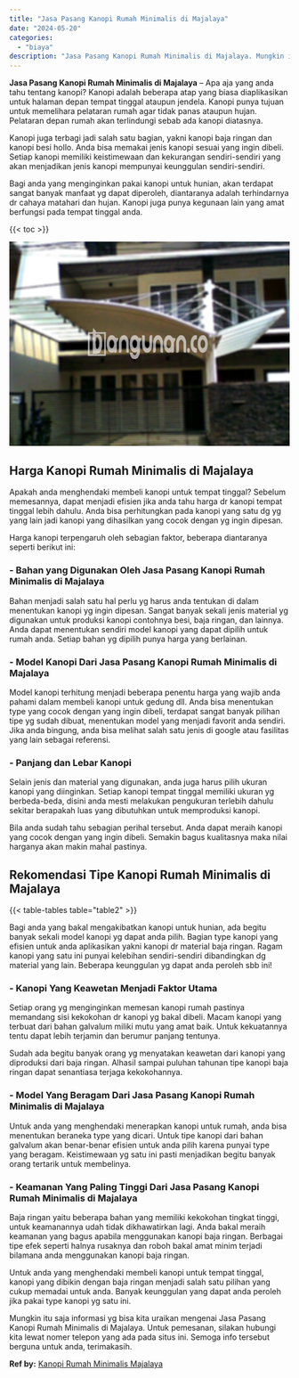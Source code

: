 ```yaml
---
title: "Jasa Pasang Kanopi Rumah Minimalis di Majalaya"
date: "2024-05-20"
categories: 
  - "biaya"
description: "Jasa Pasang Kanopi Rumah Minimalis di Majalaya. Mungkin itu saja informasi yg bisa kita uraikan mengenai Jasa Pasang Kanopi Rumah Minimalis di Majalaya. Untu..."
---
```


**Jasa Pasang Kanopi Rumah Minimalis di Majalaya** – Apa aja yang anda tahu tentang kanopi? Kanopi adalah beberapa atap yang biasa diaplikasikan untuk halaman depan tempat tinggal ataupun jendela. Kanopi punya tujuan untuk memelihara pelataran rumah agar tidak panas ataupun hujan. Pelataran depan rumah akan terlindungi sebab ada kanopi diatasnya.

Kanopi juga terbagi jadi salah satu bagian, yakni kanopi baja ringan dan kanopi besi hollo. Anda bisa memakai jenis kanopi sesuai yang ingin dibeli. Setiap kanopi memiliki keistimewaan dan kekurangan sendiri-sendiri yang akan menjadikan jenis kanopi mempunyai keunggulan sendiri-sendiri.

Bagi anda yang menginginkan pakai kanopi untuk hunian, akan terdapat sangat banyak manfaat yg dapat diperoleh, diantaranya adalah terhindarnya dr cahaya matahari dan hujan. Kanopi juga punya kegunaan lain yang amat berfungsi pada tempat tinggal anda.

{{< toc >}}

![Jasa Pasang Kanopi Rumah Minimalis di Majalaya](/images/harga-kanopi-minimalis-03.png)

## Harga Kanopi Rumah Minimalis di Majalaya

Apakah anda menghendaki membeli kanopi untuk tempat tinggal? Sebelum memesannya, dapat menjadi efisien jika anda tahu harga dr kanopi tempat tinggal lebih dahulu. Anda bisa perhitungkan pada kanopi yang satu dg yg yang lain jadi kanopi yang dihasilkan yang cocok dengan yg ingin dipesan.

Harga kanopi terpengaruh oleh sebagian faktor, beberapa diantaranya seperti berikut ini:

### \- Bahan yang Digunakan Oleh Jasa Pasang Kanopi Rumah Minimalis di Majalaya

Bahan menjadi salah satu hal perlu yg harus anda tentukan di dalam menentukan kanopi yg ingin dipesan. Sangat banyak sekali jenis material yg digunakan untuk produksi kanopi contohnya besi, baja ringan, dan lainnya. Anda dapat menentukan sendiri model kanopi yang dapat dipilih untuk rumah anda. Setiap bahan yg dipilih punya harga yang berlainan.

### \- Model Kanopi Dari Jasa Pasang Kanopi Rumah Minimalis di Majalaya

Model kanopi terhitung menjadi beberapa penentu harga yang wajib anda pahami dalam membeli kanopi untuk gedung dll. Anda bisa menentukan type yang cocok dengan yang ingin dibeli, terdapat sangat banyak pilihan tipe yg sudah dibuat, menentukan model yang menjadi favorit anda sendiri. Jika anda bingung, anda bisa melihat salah satu jenis di google atau fasilitas yang lain sebagai referensi.

### \- Panjang dan Lebar Kanopi

Selain jenis dan material yang digunakan, anda juga harus pilih ukuran kanopi yang diinginkan. Setiap kanopi tempat tinggal memiliki ukuran yg berbeda-beda, disini anda mesti melakukan pengukuran terlebih dahulu sekitar berapakah luas yang dibutuhkan untuk memproduksi kanopi.

Bila anda sudah tahu sebagian perihal tersebut. Anda dapat meraih kanopi yang cocok dengan yang ingin dibeli. Semakin bagus kualitasnya maka nilai harganya akan makin mahal pastinya.

## Rekomendasi Tipe Kanopi Rumah Minimalis di Majalaya

{{< table-tables table="table2" >}}

Bagi anda yang bakal mengakibatkan kanopi untuk hunian, ada begitu banyak sekali model kanopi yg dapat anda pilih. Bagian type kanopi yang efisien untuk anda aplikasikan yakni kanopi dr material baja ringan. Ragam kanopi yang satu ini punyai kelebihan sendiri-sendiri dibandingkan dg material yang lain. Beberapa keunggulan yg dapat anda peroleh sbb ini!

### \- Kanopi Yang Keawetan Menjadi Faktor Utama

Setiap orang yg menginginkan memesan kanopi rumah pastinya memandang sisi kekokohan dr kanopi yg bakal dibeli. Macam kanopi yang terbuat dari bahan galvalum miliki mutu yang amat baik. Untuk kekuatannya tentu dapat lebih terjamin dan berumur panjang tentunya.

Sudah ada begitu banyak orang yg menyatakan keawetan dari kanopi yang diproduksi dari baja ringan. Alhasil sampai puluhan tahunan tipe kanopi baja ringan dapat senantiasa terjaga kekokohannya.

### \- Model Yang Beragam Dari Jasa Pasang Kanopi Rumah Minimalis di Majalaya

Untuk anda yang menghendaki menerapkan kanopi untuk rumah, anda bisa menentukan beraneka type yang dicari. Untuk tipe kanopi dari bahan galvalum akan benar-benar efisien untuk anda pilih karena punyai type yang beragam. Keistimewaan yg satu ini pasti menjadikan begitu banyak orang tertarik untuk membelinya.

### \- Keamanan Yang Paling Tinggi Dari Jasa Pasang Kanopi Rumah Minimalis di Majalaya

Baja ringan yaitu beberapa bahan yang memiliki kekokohan tingkat tinggi, untuk keamanannya udah tidak dikhawatirkan lagi. Anda bakal meraih keamanan yang bagus apabila menggunakan kanopi baja ringan. Berbagai tipe efek seperti halnya rusaknya dan roboh bakal amat minim terjadi bilamana anda menggunakan kanopi baja ringan.

Untuk anda yang menghendaki membeli kanopi untuk tempat tinggal, kanopi yang dibikin dengan baja ringan menjadi salah satu pilihan yang cukup memadai untuk anda. Banyak keunggulan yang dapat anda peroleh jika pakai type kanopi yg satu ini.

Mungkin itu saja informasi yg bisa kita uraikan mengenai Jasa Pasang Kanopi Rumah Minimalis di Majalaya. Untuk pemesanan, silakan hubungi kita lewat nomer telepon yang ada pada situs ini. Semoga info tersebut berguna untuk anda, terimakasih.

**Ref by:**  [Kanopi Rumah Minimalis Majalaya](https://id.wikipedia.org/wiki/Kanopi)
